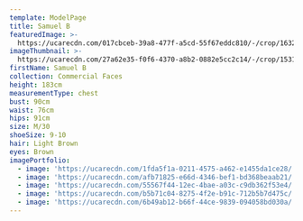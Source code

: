 ```yaml
---
template: ModelPage
title: Samuel B
featuredImage: >-
  https://ucarecdn.com/017cbceb-39a8-477f-a5cd-55f67eddc810/-/crop/1632x1367/0,62/-/preview/
imageThumbnail: >-
  https://ucarecdn.com/27a62e35-f0f6-4370-a8b2-0882e5cc2c14/-/crop/1531x2054/0,0/-/preview/
firstName: Samuel B
collection: Commercial Faces
height: 183cm
measurementType: chest
bust: 90cm
waist: 76cm
hips: 91cm
size: M/30
shoeSize: 9-10
hair: Light Brown
eyes: Brown
imagePortfolio:
  - image: 'https://ucarecdn.com/1fda5f1a-0211-4575-a462-e1455da1ce28/'
  - image: 'https://ucarecdn.com/afb71825-e66d-4346-bef1-bd368beaab21/'
  - image: 'https://ucarecdn.com/55567f44-12ec-4bae-a03c-c9db362f53e4/'
  - image: 'https://ucarecdn.com/b5b71c04-8275-4f2e-b91c-712b5b7d475c/'
  - image: 'https://ucarecdn.com/6b49ab12-b66f-44ce-9839-094058bd030a/'
---
```


